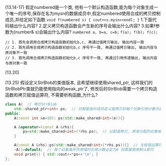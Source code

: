 (13.14-17) 假定numbered是一个类, 他有一个默认构造函数,能为每个对象生成一个唯一的序号,保存在名为mysn的数据成员中,假定numbered使用合成的拷贝控制成员,并给定如下函数
`void f(numbered s) { cout<<s.mysn<<endl; }`
1.下面代码输出什么内容?
2.定义拷贝构造函数会产生新的序号会输出什么内容?
3.如果f参数为(number& s)会输出什么内容?
`numbered a, b=a, c=b;`
`f(a); f(b); f(c);`

```
// 1. 首先会调用合成拷贝构造函数初始化b,c, 再通过值拷贝输出, 输出内容一致
// 2. 首先调用合成拷贝构造函数初始化b,c 序号不一致, 再通过值拷贝输出, 输出内容与原对象不一致
// 3. 首先调用合成拷贝构造函数初始化b,c 序号不一致, 再通过引用传递输出, 输出内容与原对象一致
```
(13.20)

(13.25) 假设定义StrBlob的类值版本, 且希望继续使用shared_ptr, 这样我们的StrBlobPtr类就仍能使用指向的weak_ptr了, 修改后的StrBlob需要一个拷贝构造函数和拷贝赋值运算符, 不需要析构函数,为什么?
```c++
class A{  // 等价StrBlob
	std::shared_ptr<int> ps;  // 对智能指针成员定义值拷贝则每个对象引用计数为1
public:
	A(const int &e=10): ps(std::make_shared<int>(e)){}

	A &operator=(const A &rhs){
		ps=std::make_shared<int>(*rhs.ps);  // 分配值拷贝, 原来分配的对象被销毁
	}

	A(const A &rhs):ps(std::make_shared<int>(*rhs.ps)){}  // 与赋值运算符类似
	~A()=default;  // 每个对象离开作用域时引用计数必定为0 则直接使用默认即可	
	void print() { std::cout<<*ps<<'\n'; }
};

```